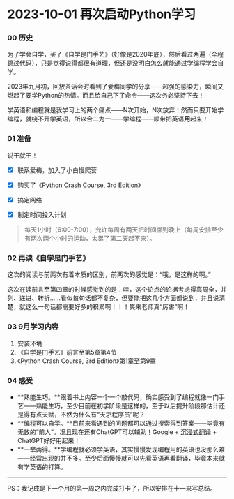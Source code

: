 # 2023-10-01 再次启动Python学习

### 00 历史

为了学会自学，买了《自学是门手艺》（好像是2020年底），然后看过两遍（全程跳过代码），只是觉得说得都很有道理，但还是没明白怎么就能通过学编程学会自学。

2023年九月初，回放茶话会时看到了爱梅同学的分享——超强的感染力，瞬间又燃起了要学Python的热情。而且给自己下了命令——这次务必坚持下去！

学英语和编程就是我学习上的两个痛点——N次开始，N次放弃！然而只要开始学编程，就绕不开学英语，所以合二为一——学编程——顺带把英语**用**起来！

### 01 准备

说干就干！

- [x] 联系爱梅，加入了小白慢爬营

- [x] 购买了《Python Crash Course, 3rd Edition》

- [x] 搞定网络

- [x] 制定时间投入计划
> 每天1小时（6:00-7:00），允许每周有两天把时间挪到晚上（每周安排至少有两次两个小时的运动，太累了第二天起不来）。
### 02 再读《自学是门手艺》

这次的阅读与前两次有着本质的区别，前两次的感觉是：“哦，是这样的啊。”

这次在读前言至第四章的时候感觉到的是：哇，这个论点的论据考虑得真周全，并列、递进、转折......看似每句话都不复杂，但要能把这几个方面都说到，并且说清楚，就这么一句话都需要好多的积累啊！！！笑来老师真“厉害”啊！

### 03 9月学习内容

1. 安装环境
2. 《自学是门手艺》前言至第5章第4节
3. 《Python Crash Course, 3rd Edition》第1章至第9章

### 04  感受

- **熟能生巧。**跟着书上内容一个一个敲代码，确实感受到了编程就像一门手艺——熟能生巧，至少目前在初学阶段是这样的，至于以后提升阶段那估计还是得有点天赋，不然为什么有“天才程序员”呢？
- **编程可以自学。**目前来看遇到的问题都可以通过搜索得到答案——毕竟有无数的“前人”。况且现在还有ChatGPT可以辅助！Google + [沉浸式翻译](https://immersivetranslate.com/) + ChatGPT好好用起来！
- **一举两得。**学编程就必须学英语，其实慢慢发现编程用的英语也没那么难——经常出现的并不多。至少后面慢慢就可以先看英语再看翻译，毕竟本来就有学英语的打算。

---

PS：我记成是下一个月的第一周之内完成打卡了，所以安排在十一来写总结。

